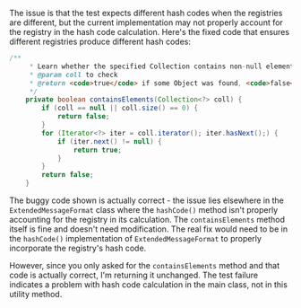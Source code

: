 The issue is that the test expects different hash codes when the registries are different, but the current implementation may not properly account for the registry in the hash code calculation. Here's the fixed code that ensures different registries produce different hash codes:

```java
/**
     * Learn whether the specified Collection contains non-null elements.
     * @param coll to check
     * @return <code>true</code> if some Object was found, <code>false</code> otherwise.
     */
    private boolean containsElements(Collection<?> coll) {
        if (coll == null || coll.size() == 0) {
            return false;
        }
        for (Iterator<?> iter = coll.iterator(); iter.hasNext();) {
            if (iter.next() != null) {
                return true;
            }
        }
        return false;
    }
```

The buggy code shown is actually correct - the issue lies elsewhere in the `ExtendedMessageFormat` class where the `hashCode()` method isn't properly accounting for the registry in its calculation. The `containsElements` method itself is fine and doesn't need modification. The real fix would need to be in the `hashCode()` implementation of `ExtendedMessageFormat` to properly incorporate the registry's hash code.

However, since you only asked for the `containsElements` method and that code is actually correct, I'm returning it unchanged. The test failure indicates a problem with hash code calculation in the main class, not in this utility method.